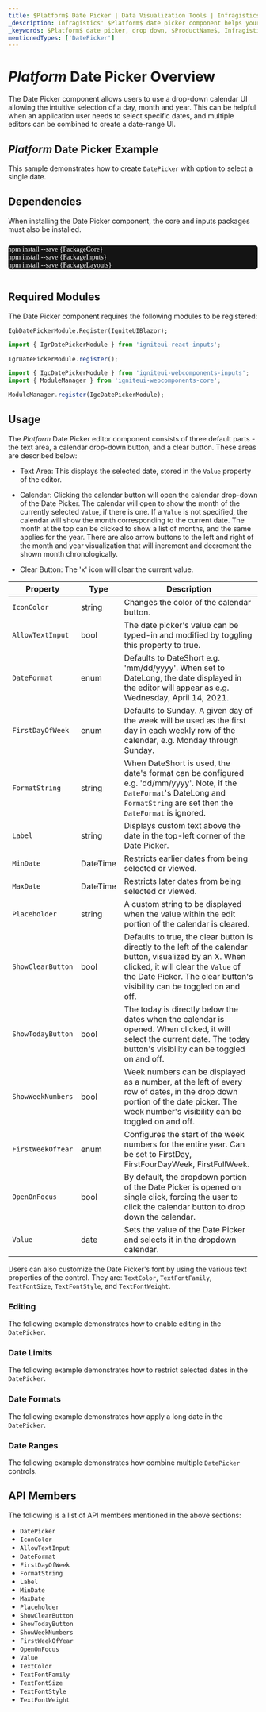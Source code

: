 ```yaml
---
title: $Platform$ Date Picker | Data Visualization Tools | Infragistics
_description: Infragistics' $Platform$ date picker component helps your users select dates. Improve your graphs and visualization with Ignite UI for  $Platform$!
_keywords: $Platform$ date picker, drop down, $ProductName$, Infragistics
mentionedTypes: ['DatePicker']
---
```

# $Platform$ Date Picker Overview

The Date Picker component allows users to use a drop-down calendar UI allowing the intuitive selection of a day, month and year. This can be helpful when an application user needs to select specific dates, and multiple editors can be combined to create a date-range UI.

## $Platform$ Date Picker Example

This sample demonstrates how to create `DatePicker` with option to select a single date.

<code-view style="height: 350px"
           data-demos-base-url="{environment:dvDemosBaseUrl}"
           iframe-src="{environment:dvDemosBaseUrl}/editors/date-picker-overview"
           alt="$Platform$ Date Picker Example"
           github-src="editors/date-picker/overview">
</code-view>

<!-- React, WebComponents -->
## Dependencies
When installing the Date Picker component, the core and inputs packages must also be installed.

<pre style="background:#141414;color:white;display:inline-block;padding:16x;margin-top:10px;font-family:'Consolas';border-radius:5px;width:100%">
npm install --save {PackageCore}
npm install --save {PackageInputs}
npm install --save {PackageLayouts}
</pre>
<!-- end: React, WebComponents -->

## Required Modules

The Date Picker component requires the following modules to be registered:

```razor
IgbDatePickerModule.Register(IgniteUIBlazor);
```

```ts
import { IgrDatePickerModule } from 'igniteui-react-inputs';

IgrDatePickerModule.register();
```

```ts
import { IgcDatePickerModule } from 'igniteui-webcomponents-inputs';
import { ModuleManager } from 'igniteui-webcomponents-core';

ModuleManager.register(IgcDatePickerModule);
```

<div class="divider--half"></div>

## Usage

The $Platform$ Date Picker editor component consists of three default parts - the text area, a calendar drop-down button, and a clear button. These areas are described below:

- Text Area: This displays the selected date, stored in the `Value` property of the editor.

- Calendar: Clicking the calendar button will open the calendar drop-down of the Date Picker. The calendar will open to show the month of the currently selected `Value`, if there is one. If a `Value` is not specified, the calendar will show the month corresponding to the current date. The month at the top can be clicked to show a list of months, and the same applies for the year. There are also arrow buttons to the left and right of the month and year visualization that will increment and decrement the shown month chronologically.

- Clear Button: The 'x' icon will clear the current value.

Property | Type | Description
---------|------|------------
`IconColor` | string | Changes the color of the calendar button.
`AllowTextInput`  |  bool   |  The date picker's value can be typed-in and modified by toggling this property to true.
`DateFormat` | enum | Defaults to DateShort e.g. 'mm/dd/yyyy'. When set to DateLong, the date displayed in the editor will appear as e.g. Wednesday, April 14, 2021.
`FirstDayOfWeek` | enum | Defaults to Sunday. A given day of the week will be used as the first day in each weekly row of the calendar, e.g. Monday through Sunday.
`FormatString` | string  | When DateShort is used, the date's format can be configured e.g. 'dd/mm/yyyy'. Note, if the `DateFormat`'s DateLong and `FormatString` are set then the `DateFormat` is ignored.
`Label`  |  string | Displays custom text above the date in the top-left corner of the Date Picker.
`MinDate` | DateTime | Restricts earlier dates from being selected or viewed.
`MaxDate` | DateTime | Restricts later dates from being selected or viewed.
`Placeholder` | string  |  A custom string to be displayed when the value within the edit portion of the calendar is cleared.
`ShowClearButton` | bool  |  Defaults to true, the clear button is directly to the left of the calendar button, visualized by an X. When clicked, it will clear the `Value` of the Date Picker. The clear button's visibility can be toggled on and off.
`ShowTodayButton`| bool  |  The today is directly below the dates when the calendar is opened. When clicked, it will select the current date. The today button's visibility can be toggled on and off.
`ShowWeekNumbers` | bool | Week numbers can be displayed as a number, at the left of every row of dates, in the drop down portion of the date picker. The week number's visibility can be toggled on and off.
`FirstWeekOfYear` | enum | Configures the start of the week numbers for the entire year. Can be set to FirstDay, FirstFourDayWeek, FirstFullWeek.
`OpenOnFocus` | bool | By default, the dropdown portion of the Date Picker is opened on single click, forcing the user to click the calendar button to drop down the calendar.
`Value` | date | Sets the value of the Date Picker and selects it in the dropdown calendar.

Users can also customize the Date Picker's font by using the various text properties of the control. They are: `TextColor`, `TextFontFamily`, `TextFontSize`, `TextFontStyle`, and `TextFontWeight`.

### Editing

The following example demonstrates how to enable editing in the `DatePicker`.

<code-view style="height: 300px"
           data-demos-base-url="{environment:dvDemosBaseUrl}"
           iframe-src="{environment:dvDemosBaseUrl}/editors/date-picker-editing"
           alt="$Platform$ Date Picker Editing Example"
           github-src="editors/date-picker/editing">
</code-view>

<div class="divider--half"></div>

### Date Limits

The following example demonstrates how to restrict selected dates in the `DatePicker`.

<code-view style="height: 350px"
           data-demos-base-url="{environment:dvDemosBaseUrl}"
           iframe-src="{environment:dvDemosBaseUrl}/editors/date-picker-date-limits"
           alt="$Platform$ Date Picker Date Limits Example"
           github-src="editors/date-picker/date-limits">
</code-view>

<div class="divider--half"></div>

### Date Formats

The following example demonstrates how apply a long date in the `DatePicker`.

<code-view style="height: 350px"
           data-demos-base-url="{environment:dvDemosBaseUrl}"
           iframe-src="{environment:dvDemosBaseUrl}/editors/date-picker-format"
           alt="$Platform$ Date Picker Format Example"
           github-src="editors/date-picker/format">
</code-view>

<div class="divider--half"></div>

### Date Ranges

The following example demonstrates how combine multiple `DatePicker` controls.

<code-view style="height: 300px"
           data-demos-base-url="{environment:dvDemosBaseUrl}"
           iframe-src="{environment:dvDemosBaseUrl}/editors/date-picker-range"
           alt="$Platform$ Date Picker Date Range Example"
           github-src="editors/date-picker/range">
</code-view>

<div class="divider--half"></div>

## API Members

The following is a list of API members mentioned in the above sections:

- `DatePicker`
- `IconColor`
- `AllowTextInput`
- `DateFormat`
- `FirstDayOfWeek`
- `FormatString`
- `Label`
- `MinDate`
- `MaxDate`
- `Placeholder`
- `ShowClearButton`
- `ShowTodayButton`
- `ShowWeekNumbers`
- `FirstWeekOfYear`
- `OpenOnFocus`
- `Value`
- `TextColor`
- `TextFontFamily`
- `TextFontSize`
- `TextFontStyle`
- `TextFontWeight`
